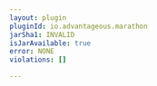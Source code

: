 ```yaml
---
layout: plugin
pluginId: io.advantageous.marathon
jarSha1: INVALID
isJarAvailable: true
error: NONE
violations: []

---
```

